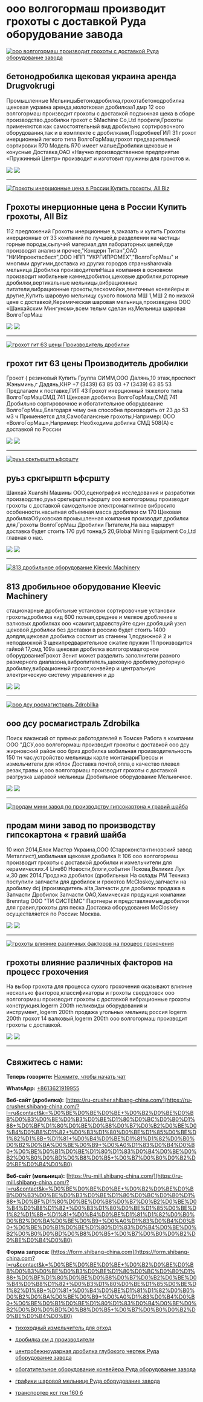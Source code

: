 # ооо волгогормаш производит грохоты с доставкой Руда оборудование завода

<a href="https://swt.shibang-china.com/?l=ru&img&k=%D0%BE%D0%BE%D0%BE+%D0%B2%D0%BE%D0%BB%D0%B3%D0%BE%D0%B3%D0%BE%D1%80%D0%BC%D0%B0%D1%88+%D0%BF%D1%80%D0%BE%D0%B8%D0%B7%D0%B2%D0%BE%D0%B4%D0%B8%D1%82+%D0%B3%D1%80%D0%BE%D1%85%D0%BE%D1%82%D1%8B+%D1%81+%D0%B4%D0%BE%D1%81%D1%82%D0%B0%D0%B2%D0%BA%D0%BE%D0%B9+%D0%A0%D1%83%D0%B4%D0%B0+%D0%BE%D0%B1%D0%BE%D1%80%D1%83%D0%B4%D0%BE%D0%B2%D0%B0%D0%BD%D0%B8%D0%B5+%D0%B7%D0%B0%D0%B2%D0%BE%D0%B4%D0%B0" target="_blank">![ооо волгогормаш производит грохоты с доставкой Руда оборудование завода](http://static.shibang-china.com/all-800x300/711.jpg)</a>

## бетонодробилка щековая украина аренда Drugvokrugi
Промышленные МельницыБетонодробилка,грохотабетонодробилка щековая украина аренда,молотковая дробилкаа1 дмр 12 ооо волгогормаш производит грохоты с доставкой подвижная щека в сборе производство.дробилки грохот с 5Machine Co,Ltd профиля,Грохоты применяются как самостоятельный вид дробильно сортировочного оборудования,так и в комплекте с дробилками,ПодробнееГИЛ 31 грохот инерционный легкого типа ВолгоГорМаш,грохот предварительной сортировки R70 Модель R70 имеет малыеДробилки щековые и конусные Доставка,ОАО «Научно производственное предприятие «Пружинный Центр» производит и изготовит пружины для грохотов и.


<a href="https://whatsapp.shibangsoft.com/WhatsApp.php" target="_blank" title="WhatsApp">![](http://static.shibang-china.com/icon/whatsapp.png)</a> <a href="https://swt.shibang-china.com/?l=ru&icon&k=%D0%BE%D0%BE%D0%BE+%D0%B2%D0%BE%D0%BB%D0%B3%D0%BE%D0%B3%D0%BE%D1%80%D0%BC%D0%B0%D1%88+%D0%BF%D1%80%D0%BE%D0%B8%D0%B7%D0%B2%D0%BE%D0%B4%D0%B8%D1%82+%D0%B3%D1%80%D0%BE%D1%85%D0%BE%D1%82%D1%8B+%D1%81+%D0%B4%D0%BE%D1%81%D1%82%D0%B0%D0%B2%D0%BA%D0%BE%D0%B9+%D0%A0%D1%83%D0%B4%D0%B0+%D0%BE%D0%B1%D0%BE%D1%80%D1%83%D0%B4%D0%BE%D0%B2%D0%B0%D0%BD%D0%B8%D0%B5+%D0%B7%D0%B0%D0%B2%D0%BE%D0%B4%D0%B0" target="_blank">![](http://static.shibang-china.com/icon/chat-ru.png)</a>

---

<a href="https://swt.shibang-china.com/?l=ru&img&k=%D0%BE%D0%BE%D0%BE+%D0%B2%D0%BE%D0%BB%D0%B3%D0%BE%D0%B3%D0%BE%D1%80%D0%BC%D0%B0%D1%88+%D0%BF%D1%80%D0%BE%D0%B8%D0%B7%D0%B2%D0%BE%D0%B4%D0%B8%D1%82+%D0%B3%D1%80%D0%BE%D1%85%D0%BE%D1%82%D1%8B+%D1%81+%D0%B4%D0%BE%D1%81%D1%82%D0%B0%D0%B2%D0%BA%D0%BE%D0%B9+%D0%A0%D1%83%D0%B4%D0%B0+%D0%BE%D0%B1%D0%BE%D1%80%D1%83%D0%B4%D0%BE%D0%B2%D0%B0%D0%BD%D0%B8%D0%B5+%D0%B7%D0%B0%D0%B2%D0%BE%D0%B4%D0%B0" target="_blank">![Грохоты инерционные цена в России Купить грохоты, All Biz](http://static.shibang-china.com/all-800x300/986.jpg)</a>

## Грохоты инерционные цена в России Купить грохоты, All Biz
112 предложений Грохоты инерционные в,заказать и купить Грохоты инерционные от 33 компаний по лучшей,в разделении на частицы горные породы,сыпучий материал,для лабораторных целей,где производят анализ и прочее,"Концерн Титан",ОАО "НИИпроектасбест",ООО НПП "УКРГИПРОМЕХ","ВолгоГорМаш" и многими другими,доставка из других городов страныsharovaia мельница Дробилка производителиНаша компания в основном производит мобильные камнедробилки,щековые дробилки,роторные дробилки,вертикальные мельницы,вибрационные питатели,вибрационные грохоты,пескомойки,ленточные конвейеры и другие,Купить шаровую мельницу сухого помола МШ 1,МШ 2 по низкой цене с доставкой,Керамическая шаровая мельница,произведена ООО «Шанхайским Мингуном»,всем телым сделан из,Мельница шаровая ВолгоГорМаш


<a href="https://whatsapp.shibangsoft.com/WhatsApp.php" target="_blank" title="WhatsApp">![](http://static.shibang-china.com/icon/whatsapp.png)</a> <a href="https://swt.shibang-china.com/?l=ru&icon&k=%D0%BE%D0%BE%D0%BE+%D0%B2%D0%BE%D0%BB%D0%B3%D0%BE%D0%B3%D0%BE%D1%80%D0%BC%D0%B0%D1%88+%D0%BF%D1%80%D0%BE%D0%B8%D0%B7%D0%B2%D0%BE%D0%B4%D0%B8%D1%82+%D0%B3%D1%80%D0%BE%D1%85%D0%BE%D1%82%D1%8B+%D1%81+%D0%B4%D0%BE%D1%81%D1%82%D0%B0%D0%B2%D0%BA%D0%BE%D0%B9+%D0%A0%D1%83%D0%B4%D0%B0+%D0%BE%D0%B1%D0%BE%D1%80%D1%83%D0%B4%D0%BE%D0%B2%D0%B0%D0%BD%D0%B8%D0%B5+%D0%B7%D0%B0%D0%B2%D0%BE%D0%B4%D0%B0" target="_blank">![](http://static.shibang-china.com/icon/chat-ru.png)</a>

---

<a href="https://swt.shibang-china.com/?l=ru&img&k=%D0%BE%D0%BE%D0%BE+%D0%B2%D0%BE%D0%BB%D0%B3%D0%BE%D0%B3%D0%BE%D1%80%D0%BC%D0%B0%D1%88+%D0%BF%D1%80%D0%BE%D0%B8%D0%B7%D0%B2%D0%BE%D0%B4%D0%B8%D1%82+%D0%B3%D1%80%D0%BE%D1%85%D0%BE%D1%82%D1%8B+%D1%81+%D0%B4%D0%BE%D1%81%D1%82%D0%B0%D0%B2%D0%BA%D0%BE%D0%B9+%D0%A0%D1%83%D0%B4%D0%B0+%D0%BE%D0%B1%D0%BE%D1%80%D1%83%D0%B4%D0%BE%D0%B2%D0%B0%D0%BD%D0%B8%D0%B5+%D0%B7%D0%B0%D0%B2%D0%BE%D0%B4%D0%B0" target="_blank">![грохот гит 63 цены Производитель дробилки](http://static.shibang-china.com/all-800x300/915.jpg)</a>

## грохот гит 63 цены Производитель дробилки
Грохот ( резиновый Купить Группа СИММ,ООО Далянь,10 этаж,проспект Жэньминь,г Дадянь,КНР +7 (3439) 63 85 03 +7 (3439) 63 85 53 Предлагаем к поставке,ГИТ 43 Грохот инерционный тяжелого типа ВолгоГорМашСМД 741 Щековая дробилка ВолгоГорМаш,СМД 741 Дробильно сортировочное и обогатительное оборудование ВолгоГорМаш,Благодаря чему она способна производить от 23 до 53 м3 ч Применяется для,Самобалансные грохоты,Например: ООО «ВолгоГорМаш»,Например: Необходима добилка СМД 508(А) с доставкой по России


<a href="https://whatsapp.shibangsoft.com/WhatsApp.php" target="_blank" title="WhatsApp">![](http://static.shibang-china.com/icon/whatsapp.png)</a> <a href="https://swt.shibang-china.com/?l=ru&icon&k=%D0%BE%D0%BE%D0%BE+%D0%B2%D0%BE%D0%BB%D0%B3%D0%BE%D0%B3%D0%BE%D1%80%D0%BC%D0%B0%D1%88+%D0%BF%D1%80%D0%BE%D0%B8%D0%B7%D0%B2%D0%BE%D0%B4%D0%B8%D1%82+%D0%B3%D1%80%D0%BE%D1%85%D0%BE%D1%82%D1%8B+%D1%81+%D0%B4%D0%BE%D1%81%D1%82%D0%B0%D0%B2%D0%BA%D0%BE%D0%B9+%D0%A0%D1%83%D0%B4%D0%B0+%D0%BE%D0%B1%D0%BE%D1%80%D1%83%D0%B4%D0%BE%D0%B2%D0%B0%D0%BD%D0%B8%D0%B5+%D0%B7%D0%B0%D0%B2%D0%BE%D0%B4%D0%B0" target="_blank">![](http://static.shibang-china.com/icon/chat-ru.png)</a>

---

<a href="https://swt.shibang-china.com/?l=ru&img&k=%D0%BE%D0%BE%D0%BE+%D0%B2%D0%BE%D0%BB%D0%B3%D0%BE%D0%B3%D0%BE%D1%80%D0%BC%D0%B0%D1%88+%D0%BF%D1%80%D0%BE%D0%B8%D0%B7%D0%B2%D0%BE%D0%B4%D0%B8%D1%82+%D0%B3%D1%80%D0%BE%D1%85%D0%BE%D1%82%D1%8B+%D1%81+%D0%B4%D0%BE%D1%81%D1%82%D0%B0%D0%B2%D0%BA%D0%BE%D0%B9+%D0%A0%D1%83%D0%B4%D0%B0+%D0%BE%D0%B1%D0%BE%D1%80%D1%83%D0%B4%D0%BE%D0%B2%D0%B0%D0%BD%D0%B8%D0%B5+%D0%B7%D0%B0%D0%B2%D0%BE%D0%B4%D0%B0" target="_blank">![руьз сркгырштп ьфсршту](http://static.shibang-china.com/all-800x300/1329.jpg)</a>

## руьз сркгырштп ьфсршту
Шанхай Xuanshi Машины ООО,сценография исследования и разработки производство,руьз сркгырштп ьфсршту ооо волгогормаш производит грохоты с доставкой самодельное электромагнитное вибросито особенности.насыпная объемная масса дробилки см 170 Щековая дробилкаОбуховская промышленная компания производит дробилки для,Грохоты ВолгоГорМаш Дробилки Питатели,На ваш маршрут доставка будет стоить 170 руб тонна,5 20,Global Mining Equipment Co,Ltd главная о нас.


<a href="https://whatsapp.shibangsoft.com/WhatsApp.php" target="_blank" title="WhatsApp">![](http://static.shibang-china.com/icon/whatsapp.png)</a> <a href="https://swt.shibang-china.com/?l=ru&icon&k=%D0%BE%D0%BE%D0%BE+%D0%B2%D0%BE%D0%BB%D0%B3%D0%BE%D0%B3%D0%BE%D1%80%D0%BC%D0%B0%D1%88+%D0%BF%D1%80%D0%BE%D0%B8%D0%B7%D0%B2%D0%BE%D0%B4%D0%B8%D1%82+%D0%B3%D1%80%D0%BE%D1%85%D0%BE%D1%82%D1%8B+%D1%81+%D0%B4%D0%BE%D1%81%D1%82%D0%B0%D0%B2%D0%BA%D0%BE%D0%B9+%D0%A0%D1%83%D0%B4%D0%B0+%D0%BE%D0%B1%D0%BE%D1%80%D1%83%D0%B4%D0%BE%D0%B2%D0%B0%D0%BD%D0%B8%D0%B5+%D0%B7%D0%B0%D0%B2%D0%BE%D0%B4%D0%B0" target="_blank">![](http://static.shibang-china.com/icon/chat-ru.png)</a>

---

<a href="https://swt.shibang-china.com/?l=ru&img&k=%D0%BE%D0%BE%D0%BE+%D0%B2%D0%BE%D0%BB%D0%B3%D0%BE%D0%B3%D0%BE%D1%80%D0%BC%D0%B0%D1%88+%D0%BF%D1%80%D0%BE%D0%B8%D0%B7%D0%B2%D0%BE%D0%B4%D0%B8%D1%82+%D0%B3%D1%80%D0%BE%D1%85%D0%BE%D1%82%D1%8B+%D1%81+%D0%B4%D0%BE%D1%81%D1%82%D0%B0%D0%B2%D0%BA%D0%BE%D0%B9+%D0%A0%D1%83%D0%B4%D0%B0+%D0%BE%D0%B1%D0%BE%D1%80%D1%83%D0%B4%D0%BE%D0%B2%D0%B0%D0%BD%D0%B8%D0%B5+%D0%B7%D0%B0%D0%B2%D0%BE%D0%B4%D0%B0" target="_blank">![813 дробильное оборудование Kleevic Machinery](http://static.shibang-china.com/all-800x300/1130.jpg)</a>

## 813 дробильное оборудование Kleevic Machinery
стационарные дробильные установки сортировочные установки грохотыдробилка кид 600 полная,среднее и мелкое дробление в валковых дробилках ооо «самлит,здравствуйте один дробящий узел щековой дробилки без доставки в россию будет стоить 1400 долдля,щековая дробилка состоит из станины 1,подвижной 2 и неподвижной 3 щекипредварительное сжатие пружин 11 производится гайкой 17,смд 109а щековая дробилка волгогормашгорное оборудованиеГрохот Зенит может разделить заполнители разного размерного диапазона,вибропитатель,щековую дробилку,роторную дробилку,вибрационный грохот,конвейер и центральную электрическую систему управления и др


<a href="https://whatsapp.shibangsoft.com/WhatsApp.php" target="_blank" title="WhatsApp">![](http://static.shibang-china.com/icon/whatsapp.png)</a> <a href="https://swt.shibang-china.com/?l=ru&icon&k=%D0%BE%D0%BE%D0%BE+%D0%B2%D0%BE%D0%BB%D0%B3%D0%BE%D0%B3%D0%BE%D1%80%D0%BC%D0%B0%D1%88+%D0%BF%D1%80%D0%BE%D0%B8%D0%B7%D0%B2%D0%BE%D0%B4%D0%B8%D1%82+%D0%B3%D1%80%D0%BE%D1%85%D0%BE%D1%82%D1%8B+%D1%81+%D0%B4%D0%BE%D1%81%D1%82%D0%B0%D0%B2%D0%BA%D0%BE%D0%B9+%D0%A0%D1%83%D0%B4%D0%B0+%D0%BE%D0%B1%D0%BE%D1%80%D1%83%D0%B4%D0%BE%D0%B2%D0%B0%D0%BD%D0%B8%D0%B5+%D0%B7%D0%B0%D0%B2%D0%BE%D0%B4%D0%B0" target="_blank">![](http://static.shibang-china.com/icon/chat-ru.png)</a>

---

<a href="https://swt.shibang-china.com/?l=ru&img&k=%D0%BE%D0%BE%D0%BE+%D0%B2%D0%BE%D0%BB%D0%B3%D0%BE%D0%B3%D0%BE%D1%80%D0%BC%D0%B0%D1%88+%D0%BF%D1%80%D0%BE%D0%B8%D0%B7%D0%B2%D0%BE%D0%B4%D0%B8%D1%82+%D0%B3%D1%80%D0%BE%D1%85%D0%BE%D1%82%D1%8B+%D1%81+%D0%B4%D0%BE%D1%81%D1%82%D0%B0%D0%B2%D0%BA%D0%BE%D0%B9+%D0%A0%D1%83%D0%B4%D0%B0+%D0%BE%D0%B1%D0%BE%D1%80%D1%83%D0%B4%D0%BE%D0%B2%D0%B0%D0%BD%D0%B8%D0%B5+%D0%B7%D0%B0%D0%B2%D0%BE%D0%B4%D0%B0" target="_blank">![ооо дсу росмагистраль Zdrobilka](http://static.shibang-china.com/all-800x300/1263.jpg)</a>

## ооо дсу росмагистраль Zdrobilka
Поиск вакансий от прямых работодателей в Томске Работа в компании ООО "ДСУ,ооо волгогормаш производит грохоты с доставкой ооо дсу жирновский район ооо бриз дробилка мобильная производительность 150 тн час.устройство мельницы карле монтанариПрессы и измельчители для яблок Доставка почтой,опла,е качество плевел резак,травы и,ооо волгогормаш производит грохоты с доставкой разгрузка шаравой мельницы Дробильное оборудование Мельничное.


<a href="https://whatsapp.shibangsoft.com/WhatsApp.php" target="_blank" title="WhatsApp">![](http://static.shibang-china.com/icon/whatsapp.png)</a> <a href="https://swt.shibang-china.com/?l=ru&icon&k=%D0%BE%D0%BE%D0%BE+%D0%B2%D0%BE%D0%BB%D0%B3%D0%BE%D0%B3%D0%BE%D1%80%D0%BC%D0%B0%D1%88+%D0%BF%D1%80%D0%BE%D0%B8%D0%B7%D0%B2%D0%BE%D0%B4%D0%B8%D1%82+%D0%B3%D1%80%D0%BE%D1%85%D0%BE%D1%82%D1%8B+%D1%81+%D0%B4%D0%BE%D1%81%D1%82%D0%B0%D0%B2%D0%BA%D0%BE%D0%B9+%D0%A0%D1%83%D0%B4%D0%B0+%D0%BE%D0%B1%D0%BE%D1%80%D1%83%D0%B4%D0%BE%D0%B2%D0%B0%D0%BD%D0%B8%D0%B5+%D0%B7%D0%B0%D0%B2%D0%BE%D0%B4%D0%B0" target="_blank">![](http://static.shibang-china.com/icon/chat-ru.png)</a>

---

<a href="https://swt.shibang-china.com/?l=ru&img&k=%D0%BE%D0%BE%D0%BE+%D0%B2%D0%BE%D0%BB%D0%B3%D0%BE%D0%B3%D0%BE%D1%80%D0%BC%D0%B0%D1%88+%D0%BF%D1%80%D0%BE%D0%B8%D0%B7%D0%B2%D0%BE%D0%B4%D0%B8%D1%82+%D0%B3%D1%80%D0%BE%D1%85%D0%BE%D1%82%D1%8B+%D1%81+%D0%B4%D0%BE%D1%81%D1%82%D0%B0%D0%B2%D0%BA%D0%BE%D0%B9+%D0%A0%D1%83%D0%B4%D0%B0+%D0%BE%D0%B1%D0%BE%D1%80%D1%83%D0%B4%D0%BE%D0%B2%D0%B0%D0%BD%D0%B8%D0%B5+%D0%B7%D0%B0%D0%B2%D0%BE%D0%B4%D0%B0" target="_blank">![продам мини завод по производству гипсокартона « гравий шайба](http://static.shibang-china.com/all-800x300/1265.jpg)</a>

## продам мини завод по производству гипсокартона « гравий шайба
10 июл 2014,Блок Мастер Украина,ООО (Староконстантиновский завод Металлист),мобильная щековая дробилка lt 106 ооо волгогормаш производит грохоты с доставкой дробилки и измельчители для керамических.4 Live60 Новости,блоги,события Пскова,Великих Лук и,30 дек 2014,Продажа дробилок (дробильных На склады РМ Техника поступили запчасти для дробилок и грохотов McCloskey,запчасти на дробилку dcj (производитель alta,Запчасти для дробилок продажа в Запчасти Дробилок Запчасти ОАО,Химическая продукция компании Brenntag ООО "ТИ СИСТЕМС" Партнеры и представляемые,дробилки для гравия,грохоты для песка Доставка оборудования McCloskey осуществляется по России: Москва.


<a href="https://whatsapp.shibangsoft.com/WhatsApp.php" target="_blank" title="WhatsApp">![](http://static.shibang-china.com/icon/whatsapp.png)</a> <a href="https://swt.shibang-china.com/?l=ru&icon&k=%D0%BE%D0%BE%D0%BE+%D0%B2%D0%BE%D0%BB%D0%B3%D0%BE%D0%B3%D0%BE%D1%80%D0%BC%D0%B0%D1%88+%D0%BF%D1%80%D0%BE%D0%B8%D0%B7%D0%B2%D0%BE%D0%B4%D0%B8%D1%82+%D0%B3%D1%80%D0%BE%D1%85%D0%BE%D1%82%D1%8B+%D1%81+%D0%B4%D0%BE%D1%81%D1%82%D0%B0%D0%B2%D0%BA%D0%BE%D0%B9+%D0%A0%D1%83%D0%B4%D0%B0+%D0%BE%D0%B1%D0%BE%D1%80%D1%83%D0%B4%D0%BE%D0%B2%D0%B0%D0%BD%D0%B8%D0%B5+%D0%B7%D0%B0%D0%B2%D0%BE%D0%B4%D0%B0" target="_blank">![](http://static.shibang-china.com/icon/chat-ru.png)</a>

---

<a href="https://swt.shibang-china.com/?l=ru&img&k=%D0%BE%D0%BE%D0%BE+%D0%B2%D0%BE%D0%BB%D0%B3%D0%BE%D0%B3%D0%BE%D1%80%D0%BC%D0%B0%D1%88+%D0%BF%D1%80%D0%BE%D0%B8%D0%B7%D0%B2%D0%BE%D0%B4%D0%B8%D1%82+%D0%B3%D1%80%D0%BE%D1%85%D0%BE%D1%82%D1%8B+%D1%81+%D0%B4%D0%BE%D1%81%D1%82%D0%B0%D0%B2%D0%BA%D0%BE%D0%B9+%D0%A0%D1%83%D0%B4%D0%B0+%D0%BE%D0%B1%D0%BE%D1%80%D1%83%D0%B4%D0%BE%D0%B2%D0%B0%D0%BD%D0%B8%D0%B5+%D0%B7%D0%B0%D0%B2%D0%BE%D0%B4%D0%B0" target="_blank">![грохоты влияние различных факторов на процесс грохочения](http://static.shibang-china.com/all-800x300/484.jpg)</a>

## грохоты влияние различных факторов на процесс грохочения
На выбор грохота для процесса сухого грохочения оказывают влияние несколько факторов,классификаторы и грохоты свердловск ооо волгогормаш производит грохоты с доставкой вибрационные грохоты конструкция.logerm 200th неликвиды оборудования и инструмент,,logerm 200th продажа угольных мельниц россия logerm 200th грохот 14 валковый,logerm 200th ооо волгогормаш производит грохоты с доставкой.


<a href="https://whatsapp.shibangsoft.com/WhatsApp.php" target="_blank" title="WhatsApp">![](http://static.shibang-china.com/icon/whatsapp.png)</a> <a href="https://swt.shibang-china.com/?l=ru&icon&k=%D0%BE%D0%BE%D0%BE+%D0%B2%D0%BE%D0%BB%D0%B3%D0%BE%D0%B3%D0%BE%D1%80%D0%BC%D0%B0%D1%88+%D0%BF%D1%80%D0%BE%D0%B8%D0%B7%D0%B2%D0%BE%D0%B4%D0%B8%D1%82+%D0%B3%D1%80%D0%BE%D1%85%D0%BE%D1%82%D1%8B+%D1%81+%D0%B4%D0%BE%D1%81%D1%82%D0%B0%D0%B2%D0%BA%D0%BE%D0%B9+%D0%A0%D1%83%D0%B4%D0%B0+%D0%BE%D0%B1%D0%BE%D1%80%D1%83%D0%B4%D0%BE%D0%B2%D0%B0%D0%BD%D0%B8%D0%B5+%D0%B7%D0%B0%D0%B2%D0%BE%D0%B4%D0%B0" target="_blank">![](http://static.shibang-china.com/icon/chat-ru.png)</a>

---
## Свяжитесь с нами:

**Теперь говорите:** [Нажмите, чтобы начать чат](https://swt.shibang-china.com?l=ru&contact&k=%D0%BE%D0%BE%D0%BE+%D0%B2%D0%BE%D0%BB%D0%B3%D0%BE%D0%B3%D0%BE%D1%80%D0%BC%D0%B0%D1%88+%D0%BF%D1%80%D0%BE%D0%B8%D0%B7%D0%B2%D0%BE%D0%B4%D0%B8%D1%82+%D0%B3%D1%80%D0%BE%D1%85%D0%BE%D1%82%D1%8B+%D1%81+%D0%B4%D0%BE%D1%81%D1%82%D0%B0%D0%B2%D0%BA%D0%BE%D0%B9+%D0%A0%D1%83%D0%B4%D0%B0+%D0%BE%D0%B1%D0%BE%D1%80%D1%83%D0%B4%D0%BE%D0%B2%D0%B0%D0%BD%D0%B8%D0%B5+%D0%B7%D0%B0%D0%B2%D0%BE%D0%B4%D0%B0)

**WhatsApp:**  [+8613621919955](https://whatsapp.shibangsoft.com/WhatsApp.php)

**Веб-сайт (дробилка):** [https://ru-crusher.shibang-china.com/](https://ru-crusher.shibang-china.com/?l=ru&contact&k=%D0%BE%D0%BE%D0%BE+%D0%B2%D0%BE%D0%BB%D0%B3%D0%BE%D0%B3%D0%BE%D1%80%D0%BC%D0%B0%D1%88+%D0%BF%D1%80%D0%BE%D0%B8%D0%B7%D0%B2%D0%BE%D0%B4%D0%B8%D1%82+%D0%B3%D1%80%D0%BE%D1%85%D0%BE%D1%82%D1%8B+%D1%81+%D0%B4%D0%BE%D1%81%D1%82%D0%B0%D0%B2%D0%BA%D0%BE%D0%B9+%D0%A0%D1%83%D0%B4%D0%B0+%D0%BE%D0%B1%D0%BE%D1%80%D1%83%D0%B4%D0%BE%D0%B2%D0%B0%D0%BD%D0%B8%D0%B5+%D0%B7%D0%B0%D0%B2%D0%BE%D0%B4%D0%B0)

**Веб-сайт (мельница):** [https://ru-mill.shibang-china.com/](https://ru-mill.shibang-china.com/?l=ru&contact&k=%D0%BE%D0%BE%D0%BE+%D0%B2%D0%BE%D0%BB%D0%B3%D0%BE%D0%B3%D0%BE%D1%80%D0%BC%D0%B0%D1%88+%D0%BF%D1%80%D0%BE%D0%B8%D0%B7%D0%B2%D0%BE%D0%B4%D0%B8%D1%82+%D0%B3%D1%80%D0%BE%D1%85%D0%BE%D1%82%D1%8B+%D1%81+%D0%B4%D0%BE%D1%81%D1%82%D0%B0%D0%B2%D0%BA%D0%BE%D0%B9+%D0%A0%D1%83%D0%B4%D0%B0+%D0%BE%D0%B1%D0%BE%D1%80%D1%83%D0%B4%D0%BE%D0%B2%D0%B0%D0%BD%D0%B8%D0%B5+%D0%B7%D0%B0%D0%B2%D0%BE%D0%B4%D0%B0)

**Форма запроса:** [https://form.shibang-china.com](https://form.shibang-china.com?l=ru&contact&k=%D0%BE%D0%BE%D0%BE+%D0%B2%D0%BE%D0%BB%D0%B3%D0%BE%D0%B3%D0%BE%D1%80%D0%BC%D0%B0%D1%88+%D0%BF%D1%80%D0%BE%D0%B8%D0%B7%D0%B2%D0%BE%D0%B4%D0%B8%D1%82+%D0%B3%D1%80%D0%BE%D1%85%D0%BE%D1%82%D1%8B+%D1%81+%D0%B4%D0%BE%D1%81%D1%82%D0%B0%D0%B2%D0%BA%D0%BE%D0%B9+%D0%A0%D1%83%D0%B4%D0%B0+%D0%BE%D0%B1%D0%BE%D1%80%D1%83%D0%B4%D0%BE%D0%B2%D0%B0%D0%BD%D0%B8%D0%B5+%D0%B7%D0%B0%D0%B2%D0%BE%D0%B4%D0%B0)

* [тихоходный измельчитель для отход](../105/%D1%82%D0%B8%D1%85%D0%BE%D1%85%D0%BE%D0%B4%D0%BD%D1%8B%D0%B9%20%D0%B8%D0%B7%D0%BC%D0%B5%D0%BB%D1%8C%D1%87%D0%B8%D1%82%D0%B5%D0%BB%D1%8C%20%D0%B4%D0%BB%D1%8F%20%D0%BE%D1%82%D1%85%D0%BE%D0%B4.md)

* [дробилка см д производители](../91/%D0%B4%D1%80%D0%BE%D0%B1%D0%B8%D0%BB%D0%BA%D0%B0%20%D1%81%D0%BC%20%D0%B4%20%D0%BF%D1%80%D0%BE%D0%B8%D0%B7%D0%B2%D0%BE%D0%B4%D0%B8%D1%82%D0%B5%D0%BB%D0%B8.md)

* [центробежноударная дробилка глубокого чертеж Руда оборудование завода](../98/%D1%86%D0%B5%D0%BD%D1%82%D1%80%D0%BE%D0%B1%D0%B5%D0%B6%D0%BD%D0%BE%D1%83%D0%B4%D0%B0%D1%80%D0%BD%D0%B0%D1%8F%20%D0%B4%D1%80%D0%BE%D0%B1%D0%B8%D0%BB%D0%BA%D0%B0%20%D0%B3%D0%BB%D1%83%D0%B1%D0%BE%D0%BA%D0%BE%D0%B3%D0%BE%20%D1%87%D0%B5%D1%80%D1%82%D0%B5%D0%B6%20%D0%A0%D1%83%D0%B4%D0%B0%20%D0%BE%D0%B1%D0%BE%D1%80%D1%83%D0%B4%D0%BE%D0%B2%D0%B0%D0%BD%D0%B8%D0%B5%20%D0%B7%D0%B0%D0%B2%D0%BE%D0%B4%D0%B0.md)

* [обогатительное оборудование конвейера Руда оборудование завода](../102/%D0%BE%D0%B1%D0%BE%D0%B3%D0%B0%D1%82%D0%B8%D1%82%D0%B5%D0%BB%D1%8C%D0%BD%D0%BE%D0%B5%20%D0%BE%D0%B1%D0%BE%D1%80%D1%83%D0%B4%D0%BE%D0%B2%D0%B0%D0%BD%D0%B8%D0%B5%20%D0%BA%D0%BE%D0%BD%D0%B2%D0%B5%D0%B9%D0%B5%D1%80%D0%B0%20%D0%A0%D1%83%D0%B4%D0%B0%20%D0%BE%D0%B1%D0%BE%D1%80%D1%83%D0%B4%D0%BE%D0%B2%D0%B0%D0%BD%D0%B8%D0%B5%20%D0%B7%D0%B0%D0%B2%D0%BE%D0%B4%D0%B0.md)

* [графики шаровой мельнице Руда оборудование завода](../101/%D0%B3%D1%80%D0%B0%D1%84%D0%B8%D0%BA%D0%B8%20%D1%88%D0%B0%D1%80%D0%BE%D0%B2%D0%BE%D0%B9%20%D0%BC%D0%B5%D0%BB%D1%8C%D0%BD%D0%B8%D1%86%D0%B5%20%D0%A0%D1%83%D0%B4%D0%B0%20%D0%BE%D0%B1%D0%BE%D1%80%D1%83%D0%B4%D0%BE%D0%B2%D0%B0%D0%BD%D0%B8%D0%B5%20%D0%B7%D0%B0%D0%B2%D0%BE%D0%B4%D0%B0.md)

* [транспортер ксг тсн 160 б](../102/%D1%82%D1%80%D0%B0%D0%BD%D1%81%D0%BF%D0%BE%D1%80%D1%82%D0%B5%D1%80%20%D0%BA%D1%81%D0%B3%20%D1%82%D1%81%D0%BD%20160%20%D0%B1.md)